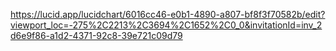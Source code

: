 https://lucid.app/lucidchart/6016cc46-e0b1-4890-a807-bf8f3f70582b/edit?viewport_loc=-275%2C2213%2C3694%2C1652%2C0_0&invitationId=inv_2d6e9f86-a1d2-4371-92c8-39e721c09d79
